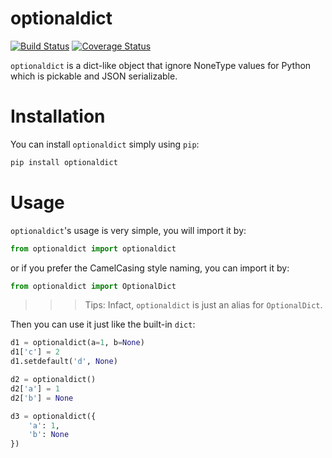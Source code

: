 # optionaldict

[![Build Status](https://travis-ci.org/messense/optionaldict.svg)](https://travis-ci.org/messense/optionaldict)
[![Coverage Status](https://coveralls.io/repos/messense/optionaldict/badge.svg)](https://coveralls.io/r/messense/optionaldict)

``optionaldict`` is a dict-like object that ignore NoneType values for Python which is pickable and JSON serializable.

# Installation

You can install ``optionaldict`` simply using ``pip``:
```bash
pip install optionaldict
```

# Usage
``optionaldict``'s usage is very simple, you will import it by:

```python
from optionaldict import optionaldict
```

or if you prefer the CamelCasing style naming, you can import it by:

```python
from optionaldict import OptionalDict
```

>>> Tips: Infact, ``optionaldict`` is just an alias for ``OptionalDict``.

Then you can use it just like the built-in ``dict``:

```python
d1 = optionaldict(a=1, b=None)
d1['c'] = 2
d1.setdefault('d', None)

d2 = optionaldict()
d2['a'] = 1
d2['b'] = None

d3 = optionaldict({
    'a': 1,
    'b': None
})
```
